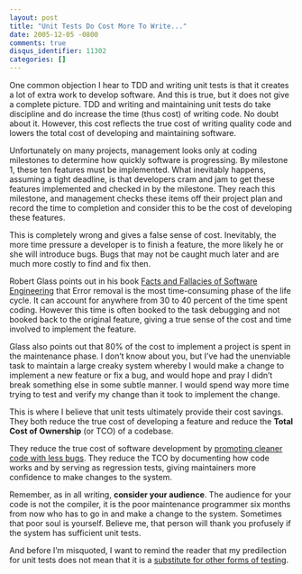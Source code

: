 ```yaml
---
layout: post
title: "Unit Tests Do Cost More To Write..."
date: 2005-12-05 -0800
comments: true
disqus_identifier: 11302
categories: []
---
```

One common objection I hear to TDD and writing unit tests is that it
creates a lot of extra work to develop software. And this is true, but
it does not give a complete picture. TDD and writing and maintaining
unit tests do take discipline and do increase the time (thus cost) of
writing code. No doubt about it. However, this cost reflects the true
cost of writing quality code and lowers the total cost of developing and
maintaining software.

Unfortunately on many projects, management looks only at coding
milestones to determine how quickly software is progressing. By
milestone 1, these ten features must be implemented. What inevitably
happens, assuming a tight deadline, is that developers cram and jam to
get these features implemented and checked in by the milestone. They
reach this milestone, and management checks these items off their
project plan and record the time to completion and consider this to be
the cost of developing these features.

This is completely wrong and gives a false sense of cost. Inevitably,
the more time pressure a developer is to finish a feature, the more
likely he or she will introduce bugs. Bugs that may not be caught much
later and are much more costly to find and fix then.

Robert Glass points out in his book [Facts and Fallacies of Software
Engineering](http://www.amazon.com/gp/product/0321117425/103-9411210-6787060?v=glance&n=283155)
that Error removal is the most time-consuming phase of the life cycle.
It can account for anywhere from 30 to 40 percent of the time spent
coding. However this time is often booked to the task debugging and not
booked back to the original feature, giving a true sense of the cost and
time involved to implement the feature.

Glass also points out that 80% of the cost to implement a project is
spent in the maintenance phase. I don’t know about you, but I’ve had the
unenviable task to maintain a large creaky system whereby I would make a
change to implement a new feature or fix a bug, and would hope and pray
I didn’t break something else in some subtle manner. I would spend way
more time trying to test and verify my change than it took to implement
the change.

This is where I believe that unit tests ultimately provide their cost
savings. They both reduce the true cost of developing a feature and
reduce the **Total Cost of Ownership** (or TCO) of a codebase.

They reduce the true cost of software development by [promoting cleaner
code with less
bugs](http://haacked.com/archive/2004/12/06/unit-testing-benefits.aspx "Unit Testing Benefits").
They reduce the TCO by documenting how code works and by serving as
regression tests, giving maintainers more confidence to make changes to
the system.

Remember, as in all writing, **consider your audience**. The audience
for your code is not the compiler, it is the poor maintenance programmer
six months from now who has to go in and make a change to the system.
Sometimes that poor soul is yourself. Believe me, that person will thank
you profusely if the system has sufficient unit tests.

And before I’m misquoted, I want to remind the reader that my
predilection for unit tests does not mean that it is a [substitute for
other forms of
testing](http://haacked.com/archive/2005/10/18/UnitTestingLovesBetaTestingAndViceVersa.aspx).


